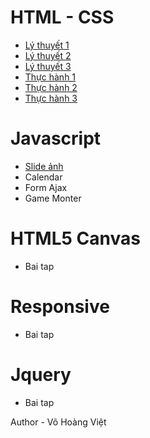 # HTML - CSS
* [Lý thuyết 1](https://vohoangvietuit.github.io/LyThuyet1/)
* [Lý thuyết 2](https://vohoangvietuit.github.io/LyThuyet2/)
* [Lý thuyết 3](https://vohoangvietuit.github.io/LyThuyet3/)
* [Thực hành 1](https://vohoangvietuit.github.io/ThucHanh1/)
* [Thực hành 2](https://vohoangvietuit.github.io/ThucHanh2/)
* [Thực hành 3](https://vohoangvietuit.github.io/ThucHanh3/)
# Javascript
* [Slide ảnh](https://vohoangvietuit.github.io/Slide-image/)
* Calendar
* Form Ajax
* Game Monter

# HTML5 Canvas
* Bai tap 

# Responsive
* Bai tap 

# Jquery
* Bai tap

Author - Võ Hoàng Việt
